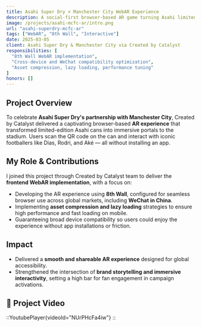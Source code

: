 ```yaml
---
title: Asahi Super Dry × Manchester City WebAR Experience
description: A social-first browser-based AR game turning Asahi limited-edition cans into portals into the stadium—built with 8th Wall and optimized for global deployment.
image: /projects/asahi-mcfc-ar/intro.png
url: "asahi-superdry-mcfc-ar"
tags: ["WebAR", "8th Wall", "Interactive"]
date: 2025-03-05
client: Asahi Super Dry & Manchester City via Created by Catalyst
responsibilities: [
  "8th Wall WebAR implementation",
  "Cross-device and WeChat compatibility optimization",
  "Asset compression, lazy loading, performance tuning"
]
honors: []
---
```


## Project Overview  
To celebrate **Asahi Super Dry's partnership with Manchester City**, Created by Catalyst delivered a captivating browser-based **AR experience** that transformed limited-edition Asahi cans into immersive portals to the stadium. Users scan the QR code on the can and interact with iconic footballers like Dias, Rodri, and Aké — all without installing an app.

## My Role & Contributions  
I joined this project through Created by Catalyst team to deliver the **frontend WebAR implementation**, with a focus on:

- Developing the AR experience using **8th Wall**, configured for seamless browser use across global markets, including **WeChat in China**.  
- Implementing **asset compression and lazy loading** strategies to ensure high performance and fast loading on mobile.  
- Guaranteeing broad device compatibility so users could enjoy the experience without app installations or friction.

## Impact  
- Delivered a **smooth and shareable AR experience** designed for global accessibility.  
- Strengthened the intersection of **brand storytelling and immersive interactivity**, setting a high bar for fan engagement in campaign activations.

## 📸 Project Video
::YoutubePlayer{videoId="NUrPHcFa4iw"}
::

